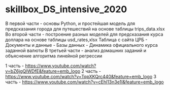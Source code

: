 # skillbox_DS_intensive_2020

В первой части - основы Python, и простейшая модель для предсказания города для путешествий на основе таблицы trips_data.xlsx
Во второй части - построение разных моделей для предсказания курса доллара на основе таблицы usd_rates,xlsx
Таблица с сайта ЦРБ - Документы и данные - Базы данных - Динамика официального курса заданной валюты
В третьей части - анализ домашних заданий и объяснение алгоритма линейной регрессии

1 часть - https://www.youtube.com/watch?v=bZ6jgQlWDfE&feature=emb_logo
2 часть - https://www.youtube.com/watch?v=TqpXKQrc440&feature=emb_logo
3 часть - https://www.youtube.com/watch?v=cEhl13n3e1I&feature=emb_logo
